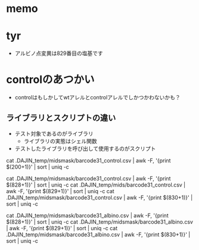 # memo

# tyr

+ アルビノ点変異は829番目の塩基です

# controlのあつかい
+ controlはもしかしてwtアレルとcontrolアレルでしかつかわないかも？

## ライブラリとスクリプトの違い
+ テスト対象であるのがライブラリ
  + ライブラリの実態はシェル関数
+ テストしたライブラリを呼び出して使用するのがスクリプト

cat .DAJIN_temp/midsmask/barcode31_control.csv  | awk -F, '{print $(200+1)}' | sort | uniq -c

cat .DAJIN_temp/midsmask/barcode31_control.csv  | awk -F, '{print $(828+1)}' | sort | uniq -c
cat .DAJIN_temp/mids/barcode31_control.csv  | awk -F, '{print $(829+1)}' | sort | uniq -c
cat .DAJIN_temp/midsmask/barcode31_control.csv  | awk -F, '{print $(830+1)}' | sort | uniq -c

cat .DAJIN_temp/midsmask/barcode31_albino.csv  | awk -F, '{print $(828+1)}' | sort | uniq -c
cat .DAJIN_temp/midsmask/barcode31_albino.csv  | awk -F, '{print $(829+1)}' | sort | uniq -c
cat .DAJIN_temp/midsmask/barcode31_albino.csv  | awk -F, '{print $(830+1)}' | sort | uniq -c
